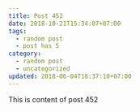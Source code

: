```yaml
---
title: Post 452
date: 2018-10-21T15:34:07+07:00
tags:
  - random post
  - post has 5
category:
  - random post
  - uncategorized
updated: 2018-06-04T18:37:10+07:00
---
```

This is content of post 452